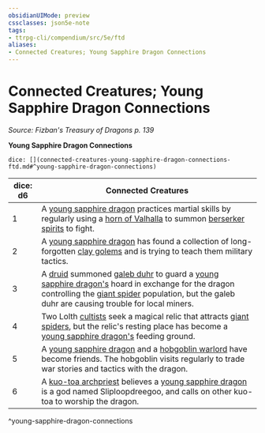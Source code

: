 ```yaml
---
obsidianUIMode: preview
cssclasses: json5e-note
tags:
- ttrpg-cli/compendium/src/5e/ftd
aliases:
- Connected Creatures; Young Sapphire Dragon Connections
---
```

# Connected Creatures; Young Sapphire Dragon Connections
*Source: Fizban's Treasury of Dragons p. 139* 

**Young Sapphire Dragon Connections**

`dice: [](connected-creatures-young-sapphire-dragon-connections-ftd.md#^young-sapphire-dragon-connections)`

| dice: d6 | Connected Creatures |
|----------|---------------------|
| 1 | A [young sapphire dragon](/3-Mechanics/CLI/Compendium/bestiary/dragon/young-sapphire-dragon-ftd.md) practices martial skills by regularly using a [horn of Valhalla](/3-Mechanics/CLI/Compendium/items/horn-of-valhalla.md) to summon [berserker spirits](/3-Mechanics/CLI/Compendium/bestiary/humanoid/berserker.md) to fight. |
| 2 | A [young sapphire dragon](/3-Mechanics/CLI/Compendium/bestiary/dragon/young-sapphire-dragon-ftd.md) has found a collection of long-forgotten [clay golems](/3-Mechanics/CLI/Compendium/bestiary/construct/clay-golem.md) and is trying to teach them military tactics. |
| 3 | A [druid](/3-Mechanics/CLI/Compendium/bestiary/humanoid/druid.md) summoned [galeb duhr](/3-Mechanics/CLI/Compendium/bestiary/elemental/galeb-duhr.md) to guard a [young sapphire dragon's](/3-Mechanics/CLI/Compendium/bestiary/dragon/young-sapphire-dragon-ftd.md) hoard in exchange for the dragon controlling the [giant spider](/3-Mechanics/CLI/Compendium/bestiary/beast/giant-spider.md) population, but the galeb duhr are causing trouble for local miners. |
| 4 | Two Lolth [cultists](/3-Mechanics/CLI/Compendium/bestiary/humanoid/cultist.md) seek a magical relic that attracts [giant spiders](/3-Mechanics/CLI/Compendium/bestiary/beast/giant-spider.md), but the relic's resting place has become a [young sapphire dragon's](/3-Mechanics/CLI/Compendium/bestiary/dragon/young-sapphire-dragon-ftd.md) feeding ground. |
| 5 | A [young sapphire dragon](/3-Mechanics/CLI/Compendium/bestiary/dragon/young-sapphire-dragon-ftd.md) and a [hobgoblin warlord](/3-Mechanics/CLI/Compendium/bestiary/humanoid/hobgoblin-warlord.md) have become friends. The hobgoblin visits regularly to trade war stories and tactics with the dragon. |
| 6 | A [kuo-toa archpriest](/3-Mechanics/CLI/Compendium/bestiary/humanoid/kuo-toa-archpriest.md) believes a [young sapphire dragon](/3-Mechanics/CLI/Compendium/bestiary/dragon/young-sapphire-dragon-ftd.md) is a god named Sliploopdreegoo, and calls on other kuo-toa to worship the dragon. |
^young-sapphire-dragon-connections